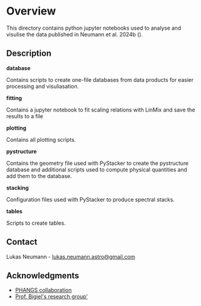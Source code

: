 # Overview

This directory contains python jupyter notebooks used to analyse and visulise the data published in Neumann et al. 2024b ().

## Description

**database**

Contains scripts to create one-file databases from data products for easier processing and visuliasation.

**fitting**

Contains a jupyter notebook to fit scaling relations with LinMix and save the results to a file

**plotting**

Contains all plotting scripts.

**pystructure**

Contains the geometry file used with PyStacker to create the pystructure database and additional scripts used to compute physical quantities and add them to the database.

**stacking**

Configuration files used with PyStacker to produce spectral stacks.

**tables**

Scripts to create tables.

## Contact

Lukas Neumann - lukas.neumann.astro@gmail.com


## Acknowledgments

* [PHANGS collaboration]()
* [Prof. Bigiel's research group']()